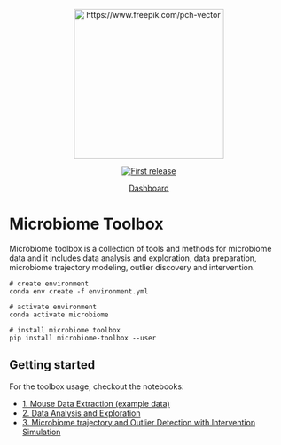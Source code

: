 <div align="center">
  <p>
  <img src="https://image.freepik.com/free-vector/pathogen-microorganisms-set_74855-5909.jpg" alt="https://www.freepik.com/pch-vector" width="270" />
  </p>
  <p>
    <a href="">
      <img alt="First release" src="https://img.shields.io/badge/release-v1.0-brightgreen.svg" />
    </a>
  </p>
  
  <p>
    <a href="https://microbiome-toolbox.herokuapp.com">
      Dashboard
    </a>
  </p>
</div>


# Microbiome Toolbox

Microbiome toolbox is a collection of tools and methods for microbiome data and it includes data analysis and exploration, data preparation, microbiome trajectory modeling, outlier discovery and intervention.

```
# create environment
conda env create -f environment.yml

# activate environment
conda activate microbiome

# install microbiome toolbox
pip install microbiome-toolbox --user
```

## Getting started

For the toolbox usage, checkout the notebooks:
- [1. Mouse Data Extraction (example data)](https://nbviewer.jupyter.org/github/JelenaBanjac/microbiome-toolbox/blob/main/notebooks/Mouse_16S/mousedata_test.ipynb)
- [2. Data Analysis and Exploration](https://nbviewer.jupyter.org/github/JelenaBanjac/microbiome-toolbox/blob/main/notebooks/Mouse_16S/mouse_16S_healthy_reference_definition.ipynb)
- [3. Microbiome trajectory and Outlier Detection with Intervention Simulation](https://nbviewer.jupyter.org/github/JelenaBanjac/microbiome-toolbox/blob/main/notebooks/Mouse_16S/mouse_analysis_16S.ipynb)
